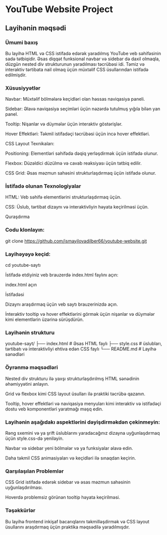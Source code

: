 # YouTube Website Project
## Layihənin məqsədi

### Ümumi baxış

Bu layihə HTML və CSS istifadə edərək yaradılmış YouTube veb səhifəsinin sadə tətbiqidir. Əsas diqqət funksional navbar və sidebar də daxil olmaqla, düzgün nested div strukturunun yaradılması təcrübəsi idi. Təmiz və interaktiv tərtibata nail olmaq üçün müxtəlif CSS üsullarından istifadə edilmişdir.

### Xüsusiyyətlər

Navbar: Müxtəlif bölmələrə keçidləri olan həssas naviqasiya paneli.

Sidebar: Əlavə naviqasiya seçimləri üçün nəzərdə tutulmuş yığıla bilən yan panel.

Tooltip: Nişanlar və düymələr üçün interaktiv göstərişlər.

Hover Effektləri: Təkmil istifadəçi təcrübəsi üçün incə hover effektləri.

CSS Layout Texnikaları:

Positioning: Elementləri səhifədə dəqiq yerləşdirmək üçün istifadə olunur.

Flexbox: Düzəldici düzülmə və cavab reaksiyası üçün tətbiq edilir.

CSS Grid: Əsas məzmun sahəsini strukturlaşdırmaq üçün istifadə olunur.

### İstifadə olunan Texnologiyalar

HTML: Veb səhifə elementlərini strukturlaşdırmaq üçün.

CSS: Üslub, tərtibat dizaynı və interaktivliyin həyata keçirilməsi üçün.

Quraşdırma

### Codu klonlayın:

git clone https://github.com/ismayilovadilber66/youtube-website.git

### Layihəyəyə  keçid:

cd youtube-saytı

İstifadə etdiyiniz veb brauzerdə index.html faylını açın:

index.html açın

İstifadəsi

Dizaynı araşdırmaq üçün veb saytı brauzerinizdə açın.

İnteraktiv tooltip və hover effektlərini görmək üçün nişanlar və düymələr kimi elementlərin üzərinə sürüşdürün.

### Layihənin strukturu

youtube-sayt/
├── index.html # Əsas HTML faylı
├── style.css # üslubları, tərtibatı və interaktivliyi ehtiva edən CSS faylı
└── README.md # Layihə sənədləri

### Öyrənmə məqsədləri

Nested div strukturu  ilə yaxşı strukturlaşdırılmış HTML sənədinin əhəmiyyətini anlayın.

Grid və flexbox kimi CSS layout üsulları ilə praktiki təcrübə qazanın.

Tooltip, hover effektləri və naviqasiya menyuları kimi interaktiv və istifadəçi dostu veb komponentləri yaratmağı məşq edin.

### Layihənin aşağıdakı aspektlərini dəyişdirməkdən çekinmeyin:

Rəng sxemini və ya şrift üslublarını yaradacağınız dizayna uyğunlaşdırmaq üçün style.css-də yeniləyin.

Navbar və sidebar yeni bölmələr və ya funksiyalar əlavə edin.

Daha təkmil CSS animasiyaları və keçidləri ilə sınaqdan keçirin.

### Qarşılaşılan Problemlər

CSS Grid istifadə edərək sidebar və əsas məzmun sahəsinin uyğunlaşdırılması.

Hoverdə problemsiz görünən tooltip həyata keçirilməsi.

### Təşəkkürlər

Bu layihə frontend inkişaf bacarıqlarını təkmilləşdirmək və CSS layout üsullarını araşdırmaq üçün praktika məqsədilə yaradılmışdır.

